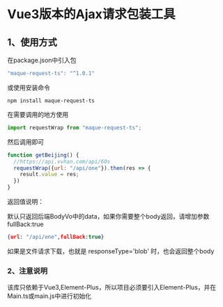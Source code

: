 # Vue3版本的Ajax请求包装工具

## 1、使用方式

在package.json中引入包 

```js
"maque-request-ts": "^1.0.1"
```

或使用安装命令

```shell
npm install maque-request-ts
```

在需要调用的地方使用

```js
import requestWrap from "maque-request-ts";
```

然后调用即可

```js
function getBeijing() {
  //https://api.vvhan.com/api/60s
  requestWrap({url: "/api/one"}).then(res => {
    result.value = res;
  })
}
```

返回值说明：

默认只返回后端BodyVo中的data，如果你需要整个body返回，请增加参数 fullBack:true

```json
{url: "/api/one",fullBack:true}
```

如果是文件请求下载，也就是 responseType='blob' 时，也会返回整个body



### 2、注意说明

该库只依赖于Vue3,Element-Plus，所以项目必须要引入Element-Plus，并在Main.ts或main.js中进行初始化






